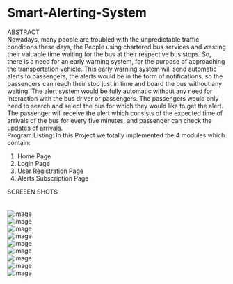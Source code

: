 # Smart-Alerting-System<br>
ABSTRACT <br>
Nowadays, many people are troubled with the unpredictable traffic conditions these days, the People using chartered bus services and wasting their valuable time waiting for the bus at their respective bus stops. So, there is a need for an early warning system, for the purpose of approaching the transportation vehicle. This early warning system will send automatic alerts to passengers, the alerts would be in the form of notifications, so the passengers can reach their stop just in time and board the bus without any waiting. The alert system would be fully automatic without any need for interaction with the bus driver or passengers. The passengers would only need to search and select the bus for which they would like to get the alert. The passenger will receive the alert which consists of the expected time of arrivals of the bus for every five minutes, and passenger can check the updates of arrivals.<br>
Program Listing: 
In this Project we totally implemented the 4 modules which contain: 
 1. Home Page 
 2. Login Page 
 3. User Registration Page 
 4. Alerts Subscription Page<br>

 SCREEEN SHOTS <br>
 <br>
 <br>
![image](https://user-images.githubusercontent.com/76617844/177829700-01c031e2-18a1-422e-a4e6-2410445a80e4.png)
<br>
![image](https://user-images.githubusercontent.com/76617844/177829776-6c351bf7-18db-4be9-a2ed-2f8129be9bb5.png)
<br>
![image](https://user-images.githubusercontent.com/76617844/177829802-af836289-2070-4612-81b2-ab3046851aeb.png)
<br>
![image](https://user-images.githubusercontent.com/76617844/177829834-1c9f9377-80d5-4836-b59a-e7ee35e33a76.png)
<br>
![image](https://user-images.githubusercontent.com/76617844/177829897-c735de43-eb37-4eaa-bd46-f5355bdb338f.png)
<br>
![image](https://user-images.githubusercontent.com/76617844/177829916-c95ef2fb-c10f-4781-8b29-c2e4e7f9bc0b.png)
<br>
![image](https://user-images.githubusercontent.com/76617844/177829940-e3eaa1e2-8508-41a2-a403-19cb7bd98940.png)
<br>
![image](https://user-images.githubusercontent.com/76617844/177829963-7e0d4b67-a1e6-43ad-89b5-9627494d31d3.png)
<br>
![image](https://user-images.githubusercontent.com/76617844/177829980-8b80b9b7-064a-45bc-b587-08d8a9a7ee9c.png)
<br>
 
